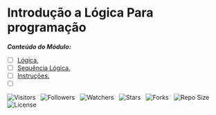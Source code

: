 <!-- Titulo -->
# Introdução a Lógica Para programação

***Conteúdo do Módulo:***

* [ ] [Lógica.](https://github.com/Devsgeeknerd/cla-log-int-log-par-pro-alg-log-par-pro-bas-ava)
* [ ] [Sequência Lógica.](https://github.com/Devsgeeknerd/cla-seq-log-int-log-par-pro-alg-log-par-pro-bas-ava)
* [ ] [Instruções.](https://github.com/Devsgeeknnerd/cla-ins-int-log-par-pro-alg-log-par-pro-bas-ava)
* [ ] []()

![Visitors](https://api.visitorbadge.io/api/visitors?path=Devsgeeknerd%2Fmod-int-log-par-pro-alg-log-par-pro-bas-ava&label=Visitantes&labelColor=%23f9e64f&countColor=%23008000&style=plastic "Total de Visitas")
&nbsp;
![Followers](https://img.shields.io/github/followers/Devsgeeknerd?style=p&label=Seguidores&labelColor=f9e64f&color=008000 "Total de Seguidores")
&nbsp;
![Watchers](https://img.shields.io/github/watchers/Devsgeeknerd/mod-int-log-par-pro-alg-log-par-pro-bas-ava?style=p&label=Observadores&labelColor=f9e64f&color=008000 "Total de Observadores")
&nbsp;
![Stars](https://img.shields.io/github/stars/Devsgeeknerd/mod-int-log-par-pro-alg-log-par-pro-bas-ava?style=p&label=Estrelas&labelColor=f9e64f&color=008000 "Total de Estrelas")
&nbsp;
![Forks](https://img.shields.io/github/forks/Devsgeeknerd/mod-int-log-par-pro-alg-log-par-pro-bas-ava?style=p&label=Bifurcações&labelColor=f9e64f&color=008000 "Total de Bifurcações")
&nbsp;
![Repo Size](https://img.shields.io/github/repo-size/Devsgeeknerd/mod-int-log-par-pro-alg-log-par-pro-bas-ava?style=p&label=Tamanho&labelColor=f9e64f&color=008000 "Tamanho do Repositório")
&nbsp;
![License](https://img.shields.io/github/license/Devsgeeknerd/mod-int-log-par-pro-alg-log-par-pro-bas-ava?style=p&label=Licença&labelColor=f9e64f&color=008000 "Licença do Repositório")
